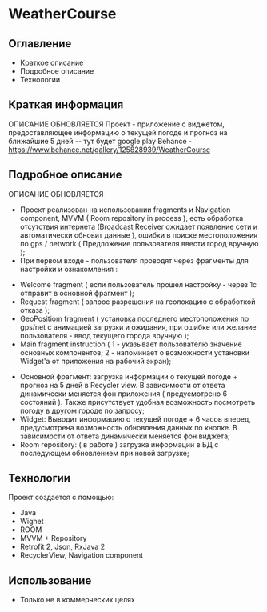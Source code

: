 # WeatherCourse
## Оглавление
* Краткое описание
* Подробное описание
* Технологии

## Краткая информация
ОПИСАНИЕ ОБНОВЛЯЕТСЯ
Проект - приложение с виджетом, предоставляющее информацию о текущей погоде и прогноз на ближайшие 5 дней  -- тут будет google play
Behance - https://www.behance.net/gallery/125828939/WeatherCourse

## Подробное описание
ОПИСАНИЕ ОБНОВЛЯЕТСЯ
* Проект реализован на использовании fragments и Navigation component, MVVM ( Room repository in process ), есть обработка отсутствия интернета (Broadcast Receiver ожидает появление сети и автоматически обновит данные ), ошибки в поиске местоположения по gps / network ( Предложение пользователя ввести город вручную );
* При первом входе - пользователя проводят через фрагменты для настройки и ознакомления : 
- Welcome fragment ( если пользователь прошел настройку - через 1с отправит в основной фрагмент );
- Request fragment ( запрос разрешения на геолокацию с обработкой отказа );
- GeoPositiom fragment ( установка последнего местоположения по gps/net с анимацией загрузки и ожидания, при ошибке или желание пользователя - ввод текущего города вручную );
- Main fragment instruction ( 1 - указывает пользователю значение основных компонентов; 2 - напоминает о возможности установки Widget'a от приложения на рабочий экран);
* Основной фрагмент: загрузка информации о текущей погоде + прогноз на 5 дней в Recycler view. В зависимости от ответа динамически меняется фон приложения ( предусмотрено 6 состояний ). Также присутствует удобная возможность посмотреть погоду в другом городе по запросу;
* Widget: Выводит информацию о текущей погоде + 6 часов вперед, предусмотрена возможность обновления данных по кнопке. В зависимоcти от ответа динамически меняется фон виджета;
* Room repository: ( в работе ) загрузка информации в БД с последующем обновлением при новой загрузке;


 
## Технологии
Проект создается с помощью:
* Java
* Wighet
* ROOM
* MVVM + Repository
* Retrofit 2, Json, RxJava 2
* RecyclerView, Navigation component

 
## Использование
* Только не в коммерческих целях
